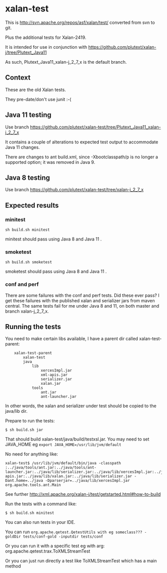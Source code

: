# xalan-test

This is http://svn.apache.org/repos/asf/xalan/test/ converted from svn to git.

Plus the additional tests for Xalan-2419.

It is intended for use in conjunction with https://github.com/plutext/xalan-j/tree/Plutext_Java11

As such, Plutext_Java11_xalan-j_2_7_x is the default branch.

## Context

These are the old Xalan tests.

They pre-date/don't use junit :-(

## Java 11 testing

Use branch https://github.com/plutext/xalan-test/tree/Plutext_Java11_xalan-j_2_7_x 

It contains a couple of alterations to expected test output to accommodate Java 11 changes.

There are changes to ant build.xml, since -Xbootclasspath/p is no longer a supported option; it was removed in Java 9.

## Java 8 testing

Use branch https://github.com/plutext/xalan-test/tree/xalan-j_2_7_x

## Expected results

### minitest

```
sh build.sh minitest
```

minitest should pass using Java 8 and Java 11 .

### smoketest

```
sh build.sh smoketest
```

smoketest should pass using Java 8 and Java 11 .

### conf and perf

There are some failures with the conf and perf tests.  Did these ever pass?  I get these failures with the published xalan and serializer jars from maven central. The same tests fail for me under Java 8 and 11, on both master and branch xalan-j_2_7_x.


## Running the tests

You need to make certain libs available, I have a parent dir called xalan-test-parent:

```
	xalan-test-parent
	    xalan-test
	    java
			lib
				xercesImpl.jar
				xml-apis.jar
				serializer.jar
				xalan.jar     	
			tools
				ant.jar
				ant-launcher.jar
```

    
In other words, the xalan and serializer under test should be copied to the java/lib dir.

Prepare to run the tests:

```
$ sh build.sh jar
```

That should build xalan-test/java/build/testxsl.jar.  You may need to set JAVA_HOME eg `export JAVA_HOME=/usr/lib/jvm/default`

No need for anything like:
```
xalan-test$ /usr/lib/jvm/default/bin/java -classpath :../java/tools/ant.jar:../java/tools/ant-launcher.jar:../java/lib/serializer.jar:../java/lib/xercesImpl.jar:../java/lib/xml-apis.jar:../java/lib/xalan.jar:../java/lib/serializer.jar -Dant.home=../java -Dparserjar=../java/lib/xercesImpl.jar org.apache.tools.ant.Main
```

See further http://xml.apache.org/xalan-j/test/getstarted.html#how-to-build

Run the tests with a command like:

```
$ sh build.sh minitest
```
You can also run tests in your IDE.

You can run `org.apache.qetest.QetestUtils with eg someclass??? -goldDir tests/conf-gold -inputdir tests/conf`

Or you can run it with a specific test eg with arg: org.apache.qetest.trax.ToXMLStreamTest 

Or you can just run directly a test like ToXMLStreamTest which has a main method 


